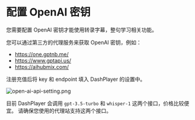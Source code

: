 # 配置 OpenAI 密钥

您需要配置 OpenAI 密钥才能使用转录字幕，整句学习相关功能。

您可以通过第三方的代理服务来获取 OpenAI 密钥，例如：

- https://one.gptnb.me/
- https://www.gptapi.us/
- https://aihubmix.com/

注册充值后将 key 和 endpoint 填入 DashPlayer 的设置中。

![open-ai-api-setting.png](open-ai-api-setting.png)

目前 DashPlayer 会调用 `gpt-3.5-turbo` 和 `whisper-1` 这两个接口，价格比较便宜。 请确保您使用的代理站支持这两个接口。
